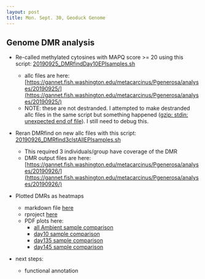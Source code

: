 ```yaml
---
layout: post
title: Mon. Sept. 30, Geoduck Genome 
---
```


## Genome DMR analysis

- Re-called methylated cytosines with MAPQ score >= 20 using this script: [20190925_DMRfindDay10EPIsamples.sh](https://gannet.fish.washington.edu/metacarcinus/mox_jobs/20190925_DMRfindDay10EPIsamples.sh)

	- allc files are here: [https://gannet.fish.washington.edu/metacarcinus/Pgenerosa/analyses/20190925/](https://gannet.fish.washington.edu/metacarcinus/Pgenerosa/analyses/20190925/)
	- NOTE: these are not destranded. I attempted to make destranded allc files in the same script but something happened ([gzip: stdin: unexpected end of file](https://gannet.fish.washington.edu/metacarcinus/Pgenerosa/analyses/20190925/slurm-1359508.out)). I still need to debug this.

- Reran DMRfind on new allc files with this script: [20190926_DMRfind3clstAllEPIsamples.sh](https://gannet.fish.washington.edu/metacarcinus/mox_jobs/20190926_DMRfind3clstAllEPIsamples.sh)
	- This required 3 individuals/group have coverage of the DMR
	- DMR output files are here: [https://gannet.fish.washington.edu/metacarcinus/Pgenerosa/analyses/20190926/](https://gannet.fish.washington.edu/metacarcinus/Pgenerosa/analyses/20190926/)

- Plotted DMRs as heatmaps
	- markdown file [here](https://github.com/shellytrigg/Shelly_Pgenerosa/blob/master/analyses/DMRs_heatmap/DMRs_heatmap_4comparisons.md)
	- rproject [here](https://github.com/shellytrigg/Shelly_Pgenerosa/blob/master/analyses/DMRs_heatmap/DMRs_heatmap.Rproj)
	- PDF plots here:
		- [all Ambient sample comparison](https://github.com/shellytrigg/Shelly_Pgenerosa/blob/master/analyses/DMRs_heatmap/allAmb_DMR_heatmap.pdf)
		- [day10 sample comparison](https://github.com/shellytrigg/Shelly_Pgenerosa/blob/master/analyses/DMRs_heatmap/day10_DMR_heatmap.pdf)
		- [day135 sample comparison](https://github.com/shellytrigg/Shelly_Pgenerosa/blob/master/analyses/DMRs_heatmap/day135_DMR_heatmap.pdf)
		- [day145 sample comparison](https://github.com/shellytrigg/Shelly_Pgenerosa/blob/master/analyses/DMRs_heatmap/day145_DMR_heatmap.pdf)

- next steps:
	- functional annotation 